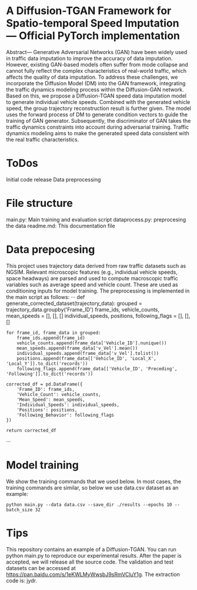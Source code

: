 # A Diffusion-TGAN Framework for Spatio-temporal Speed Imputation — Official PyTorch implementation
Abstract— Generative Adversarial Networks (GAN) have been widely used in traffic data imputation to improve the accuracy of data imputation. However, existing GAN-based models often suffer from mode collapse and cannot fully reflect the complex characteristics of real-world traffic, which affects the quality of data imputation. To address these challenges, we incorporate the Diffusion Model (DM) into the GAN framework, integrating the traffic dynamics modeling process within the Diffusion-GAN network. Based on this, we propose a Diffusion-TGAN speed data imputation model to generate individual vehicle speeds. Combined with the generated vehicle speed, the group trajectory reconstruction result is further given. The model uses the forward process of DM to generate condition vectors to guide the training of GAN generator. Subsequently, the discriminator of GAN takes the traffic dynamics constraints into account during adversarial training. Traffic dynamics modeling aims to make the generated speed data consistent with the real traffic characteristics.
# ToDos
Initial code release
Data preprocessing
# File structure
main.py: Main training and evaluation script
dataprocess.py: preprocesing the data
readme.md: This documentation file
# Data prepocesing
This project uses trajectory data derived from raw traffic datasets such as NGSIM. Relevant microscopic features (e.g., individual vehicle speeds, space headways) are parsed and used to compute macroscopic traffic variables such as average speed and vehicle count. These are used as conditioning inputs for model training.
The preprocessing is implemented in the main script as follows:
···
def generate_corrected_dataset(trajectory_data):
    grouped = trajectory_data.groupby('Frame_ID')
    frame_ids, vehicle_counts, mean_speeds = [], [], []
    individual_speeds, positions, following_flags = [], [], []

    for frame_id, frame_data in grouped:
        frame_ids.append(frame_id)
        vehicle_counts.append(frame_data['Vehicle_ID'].nunique())
        mean_speeds.append(frame_data['v_Vel'].mean())
        individual_speeds.append(frame_data['v_Vel'].tolist())
        positions.append(frame_data[['Vehicle_ID', 'Local_X', 'Local_Y']].to_dict('records'))
        following_flags.append(frame_data[['Vehicle_ID', 'Preceding', 'Following']].to_dict('records'))

    corrected_df = pd.DataFrame({
        'Frame_ID': frame_ids,
        'Vehicle_Count': vehicle_counts,
        'Mean_Speed': mean_speeds,
        'Individual_Speeds': individual_speeds,
        'Positions': positions,
        'Following_Behavior': following_flags
    })

    return corrected_df
···
# Model training
We show the training commands that we used below. In most cases, the training commands are similar, so below we use data.csv dataset as an example:
```
python main.py --data data.csv --save_dir ./results --epochs 10 --batch_size 32
```
# Tips
This repository contains an example of a Diffusion-TGAN. You can run python main.py to reproduce our experimental results. 
After the paper is accepted, we will release all the source code. The validation and test datasets can be accessed at https://pan.baidu.com/s/1eKWLMyWwsbJ9sRmVCluY1g. The extraction code is: jydr.
